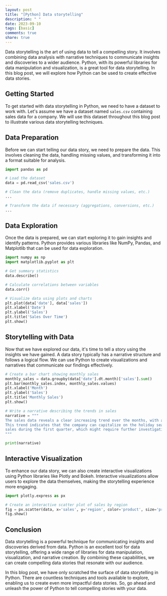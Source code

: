 ```yaml
---
layout: post
title: "[Python] Data storytelling"
description: " "
date: 2023-09-10
tags: [basic]
comments: true
share: true
---
```


Data storytelling is the art of using data to tell a compelling story. It involves combining data analysis with narrative techniques to communicate insights and discoveries to a wider audience. Python, with its powerful libraries for data manipulation and visualization, is a great tool for data storytelling. In this blog post, we will explore how Python can be used to create effective data stories.

## Getting Started

To get started with data storytelling in Python, we need to have a dataset to work with. Let's assume we have a dataset named `sales.csv` containing sales data for a company. We will use this dataset throughout this blog post to illustrate various data storytelling techniques.

## Data Preparation

Before we can start telling our data story, we need to prepare the data. This involves cleaning the data, handling missing values, and transforming it into a format suitable for analysis.

```python
import pandas as pd

# Load the dataset
data = pd.read_csv('sales.csv')

# Clean the data (remove duplicates, handle missing values, etc.)
...

# Transform the data if necessary (aggregations, conversions, etc.)
...
```

## Data Exploration

Once the data is prepared, we can start exploring it to gain insights and identify patterns. Python provides various libraries like NumPy, Pandas, and Matplotlib that can be used for data exploration.

```python
import numpy as np
import matplotlib.pyplot as plt

# Get summary statistics
data.describe()

# Calculate correlations between variables
data.corr()

# Visualize data using plots and charts
plt.plot(data['date'], data['sales'])
plt.xlabel('Date')
plt.ylabel('Sales')
plt.title('Sales Over Time')
plt.show()
```

## Storytelling with Data

Now that we have explored our data, it's time to tell a story using the insights we have gained. A data story typically has a narrative structure and follows a logical flow. We can use Python to create visualizations and narratives that communicate our findings effectively.

```python
# Create a bar chart showing monthly sales
monthly_sales = data.groupby(data['date'].dt.month)['sales'].sum()
plt.bar(monthly_sales.index, monthly_sales.values)
plt.xlabel('Month')
plt.ylabel('Sales')
plt.title('Monthly Sales')
plt.show()

# Write a narrative describing the trends in sales
narrative = """
The sales data reveals a clear increasing trend over the months, with a significant rise in sales during the holiday season. 
This trend indicates that the company can capitalize on the holiday season to boost sales. However, there is a slight dip in 
sales during the first quarter, which might require further investigation to understand the underlying causes.
"""

print(narrative)
```

## Interactive Visualization

To enhance our data story, we can also create interactive visualizations using Python libraries like Plotly and Bokeh. Interactive visualizations allow users to explore the data themselves, making the storytelling experience more engaging.

```python
import plotly.express as px

# Create an interactive scatter plot of sales by region
fig = px.scatter(data, x='sales', y='region', color='product', size='profit')
fig.show()
```

## Conclusion

Data storytelling is a powerful technique for communicating insights and discoveries derived from data. Python is an excellent tool for data storytelling, offering a wide range of libraries for data manipulation, visualization, and narrative creation. By combining these capabilities, we can create compelling data stories that resonate with our audience.

In this blog post, we have only scratched the surface of data storytelling in Python. There are countless techniques and tools available to explore, enabling us to create even more impactful data stories. So, go ahead and unleash the power of Python to tell compelling stories with your data.